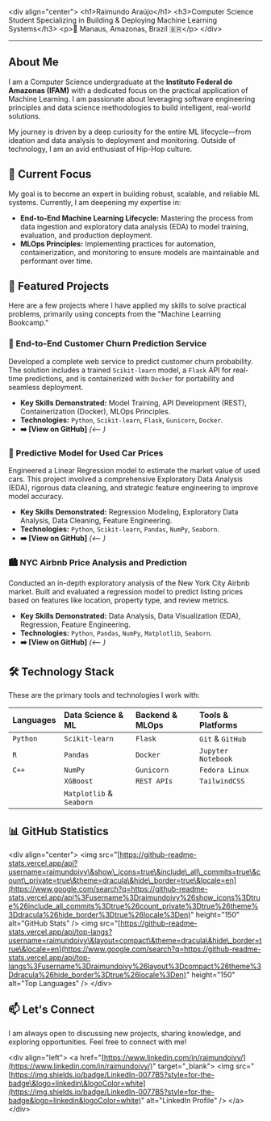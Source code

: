 \<div align="center"\>
\<h1\>Raimundo Araújo\</h1\>
\<h3\>Computer Science Student Specializing in Building & Deploying Machine Learning Systems\</h3\>
\<p\>📍 Manaus, Amazonas, Brazil 🇧🇷\</p\>
\</div\>

-----

## About Me

I am a Computer Science undergraduate at the **Instituto Federal do Amazonas (IFAM)** with a dedicated focus on the practical application of Machine Learning. I am passionate about leveraging software engineering principles and data science methodologies to build intelligent, real-world solutions.

My journey is driven by a deep curiosity for the entire ML lifecycle—from ideation and data analysis to deployment and monitoring. Outside of technology, I am an avid enthusiast of Hip-Hop culture.

## 🎯 Current Focus

My goal is to become an expert in building robust, scalable, and reliable ML systems. Currently, I am deepening my expertise in:

  - **End-to-End Machine Learning Lifecycle:** Mastering the process from data ingestion and exploratory data analysis (EDA) to model training, evaluation, and production deployment.
  - **MLOps Principles:** Implementing practices for automation, containerization, and monitoring to ensure models are maintainable and performant over time.

## 🚀 Featured Projects

Here are a few projects where I have applied my skills to solve practical problems, primarily using concepts from the "Machine Learning Bookcamp."

### 🚢 End-to-End Customer Churn Prediction Service

Developed a complete web service to predict customer churn probability. The solution includes a trained `Scikit-learn` model, a `Flask` API for real-time predictions, and is containerized with `Docker` for portability and seamless deployment.

  - **Key Skills Demonstrated:** Model Training, API Development (REST), Containerization (Docker), MLOps Principles.
  - **Technologies:** `Python`, `Scikit-learn`, `Flask`, `Gunicorn`, `Docker`.
  - **➡️ [View on GitHub]** *(\<-- )*

### 🚗 Predictive Model for Used Car Prices

Engineered a Linear Regression model to estimate the market value of used cars. This project involved a comprehensive Exploratory Data Analysis (EDA), rigorous data cleaning, and strategic feature engineering to improve model accuracy.

  - **Key Skills Demonstrated:** Regression Modeling, Exploratory Data Analysis, Data Cleaning, Feature Engineering.
  - **Technologies:** `Python`, `Scikit-learn`, `Pandas`, `NumPy`, `Seaborn`.
  - **➡️ [View on GitHub]** *(\<-- )*

### 🏙️ NYC Airbnb Price Analysis and Prediction

Conducted an in-depth exploratory analysis of the New York City Airbnb market. Built and evaluated a regression model to predict listing prices based on features like location, property type, and review metrics.

  - **Key Skills Demonstrated:** Data Analysis, Data Visualization (EDA), Regression, Feature Engineering.
  - **Technologies:** `Python`, `Pandas`, `NumPy`, `Matplotlib`, `Seaborn`.
  - **➡️ [View on GitHub]** *(\<-- )*

## 🛠️ Technology Stack

These are the primary tools and technologies I work with:

| Languages | Data Science & ML | Backend & MLOps | Tools & Platforms |
| :--- | :--- | :--- | :--- |
| `Python` | `Scikit-learn` | `Flask` | `Git` & `GitHub` |
| `R` | `Pandas` | `Docker` | `Jupyter Notebook` |
| `C++` | `NumPy` | `Gunicorn` | `Fedora Linux` |
| | `XGBoost` | `REST APIs` | `TailwindCSS` |
| | `Matplotlib` & `Seaborn` | | |

## 📊 GitHub Statistics

\<div align="center"\>
\<img src="[https://github-readme-stats.vercel.app/api?username=raimundoivy\&show\_icons=true\&include\_all\_commits=true\&count\_private=true\&theme=dracula\&hide\_border=true\&locale=en](https://www.google.com/search?q=https://github-readme-stats.vercel.app/api%3Fusername%3Draimundoivy%26show_icons%3Dtrue%26include_all_commits%3Dtrue%26count_private%3Dtrue%26theme%3Ddracula%26hide_border%3Dtrue%26locale%3Den)" height="150" alt="GitHub Stats" /\>
\<img src="[https://github-readme-stats.vercel.app/api/top-langs?username=raimundoivy\&layout=compact\&theme=dracula\&hide\_border=true\&locale=en](https://www.google.com/search?q=https://github-readme-stats.vercel.app/api/top-langs%3Fusername%3Draimundoivy%26layout%3Dcompact%26theme%3Ddracula%26hide_border%3Dtrue%26locale%3Den)" height="150" alt="Top Languages" /\>
\</div\>

## 📫 Let's Connect

I am always open to discussing new projects, sharing knowledge, and exploring opportunities. Feel free to connect with me\!

\<div align="left"\>
\<a href="[https://www.linkedin.com/in/raimundoivy/](https://www.linkedin.com/in/raimundoivy/)" target="\_blank"\>
\<img src="[https://img.shields.io/badge/LinkedIn-0077B5?style=for-the-badge\&logo=linkedin\&logoColor=white](https://img.shields.io/badge/LinkedIn-0077B5?style=for-the-badge&logo=linkedin&logoColor=white)" alt="LinkedIn Profile" /\>
\</a\>
\</div\>
